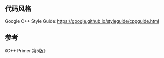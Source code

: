 

## 代码风格

Google C++ Style Guide: https://google.github.io/styleguide/cppguide.html

## 参考

《C++ Primer 第5版》